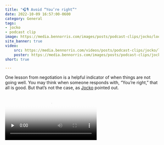 ```yaml
---
title: "🎧🎙️ Avoid “You’re right”"
date: 2022-10-09 16:57:00-0600
category: General
tags:
- jocko
- podcast clip
image: https://media.bennorris.com/images/posts/podcast-clips/jocko/look-for-thats-right.jpeg
site_banner: true
video: 
    src: https://media.bennorris.com/videos/posts/podcast-clips/jocko/look-for-thats-right.mov
    poster: https://media.bennorris.com/images/posts/podcast-clips/jocko/look-for-thats-right.jpeg
short: true

---
```


One lesson from negotiation is a helpful indicator of when things are not going well. You may think when someone responds with, “You’re right,” that all is good. But that’s not the case, as [Jocko](https://bennorris.com/tags/jocko/) pointed out.

<div class="embed-responsive embed-responsive-16by9">
    <video class="embed-responsive-item" controls="controls" playsinline="playsinline" src="https://media.bennorris.com/videos/posts/podcast-clips/jocko/look-for-thats-right.mov" poster="https://media.bennorris.com/images/posts/podcast-clips/jocko/look-for-thats-right.jpeg" style="background-image:url(https://media.bennorris.com/images/posts/podcast-clips/jocko/look-for-thats-right.jpeg);background-size:contain;background-repeat:no-repeat;" preload="none"></video>
</div>



